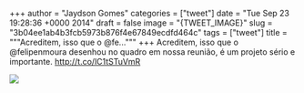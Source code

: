 
+++
author = "Jaydson Gomes"
categories = ["tweet"]
date = "Tue Sep 23 19:28:36 +0000 2014"
draft = false
image = "{TWEET_IMAGE}"
slug = "3b04ee1ab4b3fcb5973b876f4e67849ecdfd464c"
tags = ["tweet"]
title = """Acreditem, isso que o @fe..."""
+++
Acreditem, isso que o @felipenmoura desenhou no quadro em nossa reunião, é um projeto sério e importante. http://t.co/lC1tSTuVmR

![](/images/tweet-media/514496572038860801-ByPb577IEAAweqB.jpg)